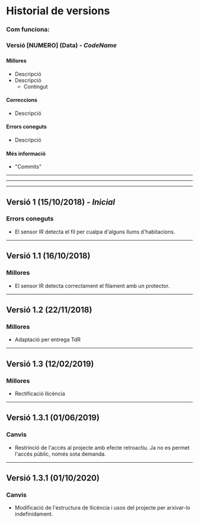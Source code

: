 # Historial de versions

### Com funciona:
### Versió [NUMERO] (Data) - *CodeName*
 ### <No Funcional>

 #### Millores

  * Descripció
  * Descripció
      * Contingut

 #### Correccions
  * Descripció

 #### Errors coneguts
  * Descripció

 #### Més informació
  * "Commits"

---
---
---

## Versió 1 (15/10/2018) - *Inicial*

 ### Errors coneguts
  * El sensor IR detecta el fil per cualpa d'alguns llums d'habitacions. 
---
## Versió 1.1 (16/10/2018)
 ### Millores
  * El sensor IR detecta correctament el filament amb un protector.
 ---
 ## Versió 1.2 (22/11/2018)
  ### Millores
   * Adaptació per entrega TdR
 ---
  ## Versió 1.3 (12/02/2019)
   ### Millores
   * Rectificació llicència
 ---
  ## Versió 1.3.1 (01/06/2019)
   ### Canvis
   * Restrinció de l'accés al projecte amb efecte retroactiu. Ja no es permet l'accés públic, només sota demanda.
 ---
  ## Versió 1.3.1 (01/10/2020)
   ### Canvis
   * Modificació de l'estructura de llicència i usos del projecte per arxivar-lo indefinidament.
